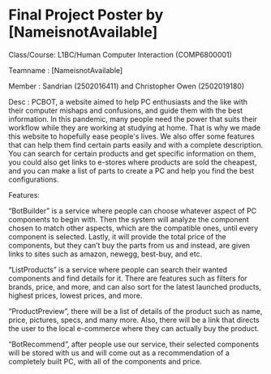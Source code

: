 # Final Project Poster by [NameisnotAvailable]

Class/Course: L1BC/Human Computer Interaction (COMP6800001)

Teamname  : [NameisnotAvailable]

Member    : Sandrian (2502016411) and Christopher Owen (2502019180)

Desc      : PCBOT, a website aimed to help PC enthusiasts and the like with their computer mishaps and confusions, and guide them with the best information. In this pandemic, many people need the power that suits their workflow while they are working at studying at home. That is why we made this website to hopefully ease people's lives. We also offer some features that can help them find certain parts easily and with a complete description. You can search for certain products and get specific information on them, you could also get links to e-stores where products are sold the cheapest, and you can make a list of parts to create a PC and help you find the best configurations.

Features:

“BotBuilder” is a service where people can choose whatever aspect of PC components to begin with. Then the system will analyze the component chosen to match other aspects, which are the compatible ones, until every component is selected. Lastly, it will provide the total price of the components, but they can’t buy the parts from us and instead, are given links to sites such as amazon, newegg, best-buy, and etc.

“ListProducts” is a service where people can search their wanted components and find details for it. There are features such as filters for brands, price, and more, and can also sort for the latest launched products, highest prices, lowest prices, and more.

“ProductPreview”, there will be a list of details of the product such as name, price, pictures, specs, and many more. Also, there will be a link that directs the user to the local e-commerce where they can actually buy the product.

“BotRecommend”, after people use our service, their selected components will be stored with us and will come out as a recommendation of a completely built PC, with all of the components and price.

